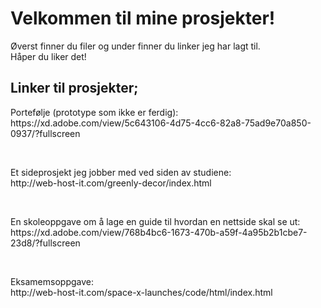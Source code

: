 <h1>Velkommen til mine prosjekter!</h1>

<p>Øverst finner du filer og under finner du linker jeg har lagt til. </br>
Håper du liker det!</p>

<h2>Linker til prosjekter;</h2>

<p>Portefølje (prototype som ikke er ferdig):</br>
https://xd.adobe.com/view/5c643106-4d75-4cc6-82a8-75ad9e70a850-0937/?fullscreen</p>
</br>
<p>Et sideprosjekt jeg jobber med ved siden av studiene:</br>
http://web-host-it.com/greenly-decor/index.html</p>
</br>
<p>En skoleoppgave om å lage en guide til hvordan en nettside skal se ut:</br>
https://xd.adobe.com/view/768b4bc6-1673-470b-a59f-4a95b2b1cbe7-23d8/?fullscreen</p>
</br>
<p>Eksamemsoppgave:</br>
http://web-host-it.com/space-x-launches/code/html/index.html</p>
</br>


